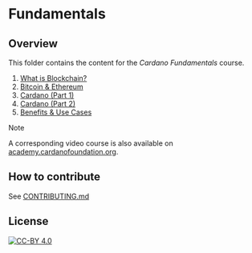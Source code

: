 # Fundamentals

## Overview

This folder contains the content for the *Cardano Fundamentals* course.

1. [What is Blockchain?](./1-What-is-blockchain%3F)
2. [Bitcoin & Ethereum](./2-Bitcoin-%26-Ethereum/)
3. [Cardano (Part 1)](./3-Cardano_Part_1)
4. [Cardano (Part 2)](./4-Cardano_part_2)
5. [Benefits & Use Cases](./5-Benefits_&_Use_Cases)

> [!NOTE]
>
> A corresponding video course is also available on [academy.cardanofoundation.org](https://academy.cardanofoundation.org).

## How to contribute

See [CONTRIBUTING.md](../../CONTRIBUTING.md)

## License

[![CC-BY 4.0](https://mirrors.creativecommons.org/presskit/buttons/88x31/png/by.png)](../../LICENSE)
